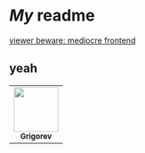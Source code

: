 # *My* readme

[viewer beware: mediocre frontend](http://94.231.138.170/)

## yeah

<table>
    <tr>
        <td align="center">
            <a href="https://github.com/imConfused3684">
                <img src="https://avatars.githubusercontent.com/u/58965035?v=4м" width="80" height="80" alt=""/><br />
                <sub><b>Grigorev</b></sub>
            </a>
        </td>
    </tr>
</table>
